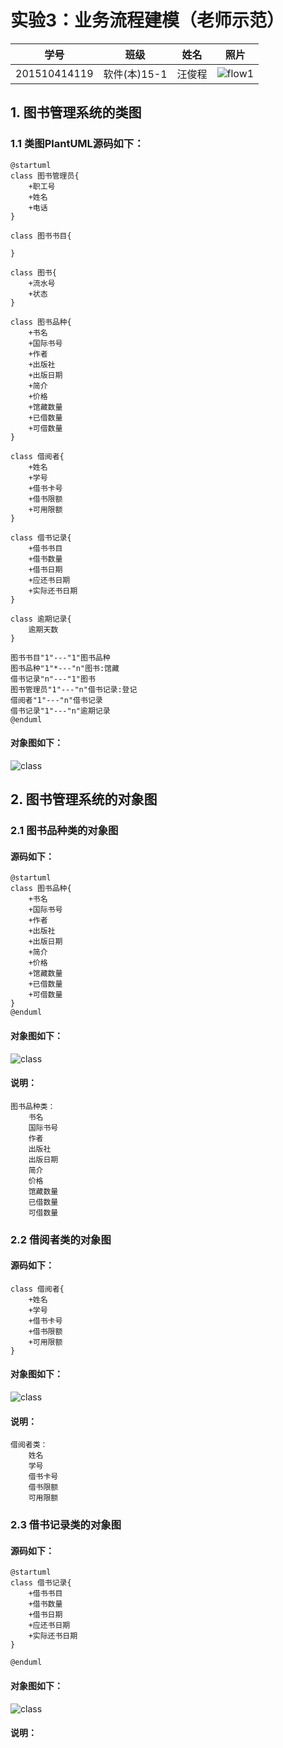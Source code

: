 # 实验3：业务流程建模（老师示范）
|学号|班级|姓名|照片|
|:-------:|:-------------: | :----------:|:---:|
|201510414119|软件(本)15-1|汪俊程|![flow1](wc3.jpg)|
## 1. 图书管理系统的类图

### 1.1 类图PlantUML源码如下：

``` class
@startuml
class 图书管理员{
    +职工号
    +姓名
    +电话
}

class 图书书目{

}

class 图书{
    +流水号
    +状态
}

class 图书品种{
    +书名
    +国际书号
    +作者
    +出版社
    +出版日期
    +简介
    +价格
    +馆藏数量
    +已借数量
    +可借数量
}

class 借阅者{
    +姓名
    +学号
    +借书卡号
    +借书限额
    +可用限额
}

class 借书记录{
    +借书书目
    +借书数量
    +借书日期
    +应还书日期
    +实际还书日期
}

class 逾期记录{
    逾期天数
}

图书书目"1"---"1"图书品种
图书品种"1"*---"n"图书:馆藏
借书记录"n"---"1"图书
图书管理员"1"---"n"借书记录:登记
借阅者"1"---"n"借书记录
借书记录"1"---"n"逾期记录
@enduml
``` 
#### 对象图如下：
![class](class2.png)

## 2. 图书管理系统的对象图
### 2.1 图书品种类的对象图
#### 源码如下：
``` class
@startuml
class 图书品种{
    +书名
    +国际书号
    +作者
    +出版社
    +出版日期
    +简介
    +价格
    +馆藏数量
    +已借数量
    +可借数量
}
@enduml
``` 
#### 对象图如下：
![class](class1.png)

#### 说明：
``` 
图书品种类：   
    书名
    国际书号
    作者
    出版社
    出版日期
    简介
    价格
    馆藏数量
    已借数量
    可借数量

``` 
### 2.2 借阅者类的对象图
#### 源码如下：
``` class
class 借阅者{
    +姓名
    +学号
    +借书卡号
    +借书限额
    +可用限额
}

``` 
#### 对象图如下：
![class](class3.png)

#### 说明：
``` 
借阅者类：
    姓名
    学号
    借书卡号
    借书限额
    可用限额
``` 
### 2.3 借书记录类的对象图
#### 源码如下：
``` class
@startuml
class 借书记录{
    +借书书目
    +借书数量
    +借书日期
    +应还书日期
    +实际还书日期
}

@enduml
``` 
#### 对象图如下：
![class](class4.png)

#### 说明：
